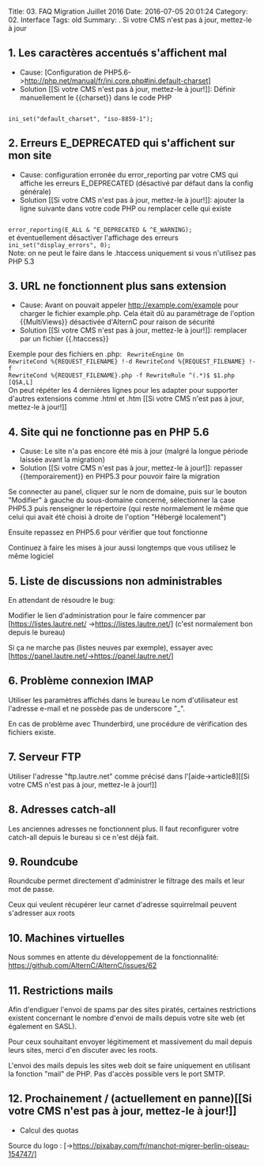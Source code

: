 Title: 03. FAQ Migration Juillet 2016 
Date: 2016-07-05 20:01:24
Category: 02. Interface
Tags: old
Summary:  . Si votre CMS n'est pas à jour, mettez-le à jour

## 1. Les caractères accentués s'affichent mal


- Cause: [Configuration de PHP5.6->http://php.net/manual/fr/ini.core.php#ini.default-charset]
- Solution [[Si votre CMS n'est pas à jour, mettez-le à jour!]]: Définir manuellement le {{charset}} dans le code PHP
<code>
ini_set("default_charset", "iso-8859-1");
</code>


## 2. Erreurs E_DEPRECATED qui s'affichent sur mon site

- Cause: configuration erronée du error_reporting par votre CMS qui
affiche les erreurs E_DEPRECATED (désactivé par défaut dans la config
générale)
- Solution [[Si votre CMS n'est pas à jour, mettez-le à jour!]]: ajouter la ligne suivante dans votre code PHP ou remplacer
celle qui existe
<code>
error_reporting(E_ALL & ^E_DEPRECATED & ^E_WARNING);
</code>
et éventuellement désactiver l'affichage des erreurs
<code>
ini_set("display_errors", 0);
</code>
Note: on ne peut le faire dans le .htaccess uniquement si vous n'utilisez
pas PHP 5.3

## 3. URL ne fonctionnent plus sans extension


- Cause: Avant on pouvait appeler http://example.com/example pour charger
le fichier example.php. Cela était dû au paramétrage de l'option
{{MultiViews}} désactivée d'AlternC pour raison de sécurité
- Solution [[Si votre CMS n'est pas à jour, mettez-le à jour!]]: remplacer par un fichier {{.htaccess}}

Exemple pour des fichiers en .php:
<code>
RewriteEngine On
RewriteCond %{REQUEST_FILENAME} !-d
RewriteCond %{REQUEST_FILENAME} !-f
RewriteCond %{REQUEST_FILENAME}.php -f
RewriteRule ^(.*)$ $1.php [QSA,L]
</code>
On peut répéter les 4 dernières lignes pour les adapter pour supporter
d'autres extensions comme .html et .htm
[[Si votre CMS n'est pas à jour, mettez-le à jour!]]

## 4. Site qui ne fonctionne pas en PHP 5.6

- Cause: Le site n'a pas encore été mis à jour (malgré la longue période
laissée avant la migration)
- Solution [[Si votre CMS n'est pas à jour, mettez-le à jour!]]: repasser {{temporairement}} en PHP5.3 pour pouvoir faire la
migration

Se connecter au panel, cliquer sur le nom de domaine, puis sur le bouton
"Modifier" à gauche du sous-domaine concerné, sélectionner la case PHP5.3
puis renseigner le répertoire (qui reste normalement le même que celui qui
avait été choisi à droite de l'option "Hébergé localement")

Ensuite repassez en PHP5.6 pour vérifier que tout fonctionne

Continuez à faire les mises à jour aussi longtemps que vous utilisez le
même logiciel


## 5. Liste de discussions non administrables


En attendant de résoudre le bug:

Modifier le lien d'administration pour le faire commencer par
[https://listes.lautre.net/
->https://listes.lautre.net/] (c'est normalement bon depuis le bureau)

Si ça ne marche pas (listes neuves par exemple), essayer avec
[https://panel.lautre.net/->https://panel.lautre.net/]


## 6. Problème connexion IMAP


Utiliser les paramètres affichés dans le bureau
Le nom d'utilisateur est l'adresse e-mail et ne possède pas de underscore
"_".

En cas de problème avec Thunderbird, une procédure de vérification des
fichiers existe.


## 7. Serveur FTP


Utiliser l'adresse "ftp.lautre.net" comme précisé dans l'[aide->article8][[Si votre CMS n'est pas à jour, mettez-le à jour!]]

## 8. Adresses catch-all

Les anciennes adresses ne fonctionnent plus. Il faut reconfigurer votre catch-all depuis le bureau si ce n'est déjà fait.

## 9. Roundcube 

Roundcube permet directement d'administrer le filtrage des mails et leur mot de passe.

Ceux qui veulent récupérer leur carnet d'adresse squirrelmail peuvent s'adresser aux roots

## 10. Machines virtuelles
Nous sommes en attente du développement de la fonctionnalité:
https://github.com/AlternC/AlternC/issues/62

## 11. Restrictions mails

Afin d'endiguer l'envoi de spams par des sites piratés, certaines restrictions existent concernant le nombre d'envoi de mails depuis votre site web (et également en SASL).

Pour ceux souhaitant envoyer légitimement et massivement du mail depuis leurs sites, merci d'en discuter avec les roots.

L'envoi des mails depuis les sites web doit se faire uniquement en utilisant la fonction "mail" de PHP. Pas d'accès possible vers le port SMTP.

## 12. Prochainement / (actuellement en panne)[[Si votre CMS n'est pas à jour, mettez-le à jour!]]

- Calcul des quotas


Source du logo : [->https://pixabay.com/fr/manchot-migrer-berlin-oiseau-154747/]